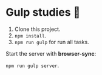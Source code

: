 # Gulp studies :book:

1. Clone this project.
2. `npm install`.
3. `npm run gulp` for run all tasks.

Start the server with **browser-sync**:

`npm run gulp server`.
